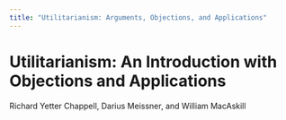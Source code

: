```yaml
---
title: "Utilitarianism: Arguments, Objections, and Applications"
---
```


<div class="homepage-center">

# Utilitarianism: An Introduction with Objections and Applications

Richard Yetter Chappell, Darius Meissner, and William MacAskill
</div>
